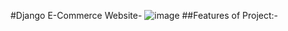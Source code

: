 #Django E-Commerce Website-
![image](https://user-images.githubusercontent.com/95019541/224480083-98240834-3ec8-4d7a-af50-20fce9688576.png)
##Features of Project:-
